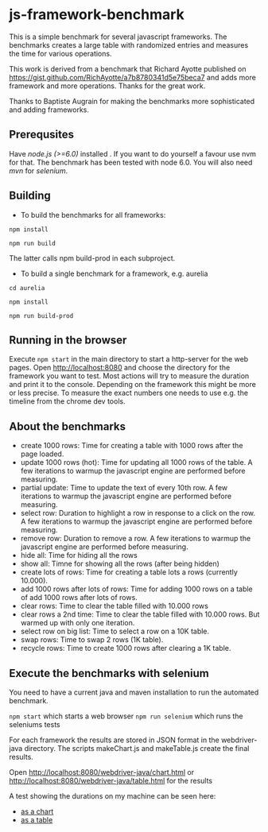 # js-framework-benchmark

This is a simple benchmark for several javascript frameworks. The benchmarks creates a large table with randomized entries and measures the time for various operations.

This work is derived from a benchmark that Richard Ayotte published on https://gist.github.com/RichAyotte/a7b8780341d5e75beca7 and adds more framework and more operations. Thanks for the great work.

Thanks to Baptiste Augrain for making the benchmarks more sophisticated and adding frameworks.

## Prerequsites

Have *node.js (>=6.0)* installed . If you want to do yourself a favour use nvm for that. The benchmark has been tested with node 6.0.
You will also need *mvn* for *selenium*.

## Building

* To build the benchmarks for all frameworks:

`npm install`

`npm run build`

The latter calls npm build-prod in each subproject.

* To build a single benchmark for a framework, e.g. aurelia

`cd aurelia`

`npm install`

`npm run build-prod`

## Running in the browser

Execute `npm start` in the main directory to start a http-server for the web pages.
Open [http://localhost:8080](http://localhost:8080/) and choose the directory for the framework you want to test.
Most actions will try to measure the duration and print it to the console. Depending on the framework this might be more or less precise. To measure the exact numbers one needs to use e.g. the timeline from the chrome dev tools.

## About the benchmarks

* create 1000 rows: Time for creating a table with 1000 rows after the page loaded.
* update 1000 rows (hot): Time for updating all 1000 rows of the table. A few iterations to warmup the javascript engine are performed before measuring.
* partial update: Time to update the text of every 10th row. A few iterations to warmup the javascript engine are performed before measuring.
* select row: Duration to highlight a row in response to a click on the row. A few iterations to warmup the javascript engine are performed before measuring.
* remove row: Duration to remove a row. A few iterations to warmup the javascript engine are performed before measuring.
* hide all: Time for hiding all the rows
* show all: Timne for showing all the rows (after being hidden)
* create lots of rows: Time for creating a table lots a rows (currently 10.000).
* add 1000 rows after lots of rows: Time for adding 1000 rows on a table of add 1000 rows after lots of rows.
* clear rows: Time to clear the table filled with 10.000 rows
* clear rows a 2nd time: Time to clear the table filled with 10.000 rows. But warmed up with only one iteration.
* select row on big list: Time to select a row on a 10K table.
* swap rows: Time to swap 2 rows (1K table).
* recycle rows: Time to create 1000 rows after clearing a 1K table.

## Execute the benchmarks with selenium

You need to have a current java and maven installation to run the automated benchmark.

`npm start`
which starts a web browser
`npm run selenium`
which runs the seleniums tests

For each framework the results are stored in JSON format in the webdriver-java directory. The scripts makeChart.js and makeTable.js create the final results.

Open [http://localhost:8080/webdriver-java/chart.html](http://localhost:8080/webdriver-java/chart.html) or [http://localhost:8080/webdriver-java/table.html](http://localhost:8080/webdriver-java/table.html) for the results

A test showing the durations on my machine can be seen here:
- [as a chart](https://rawgit.com/krausest/js-framework-benchmark/master/webdriver-java/chart.html)
- [as a table](https://rawgit.com/krausest/js-framework-benchmark/master/webdriver-java/table.html)